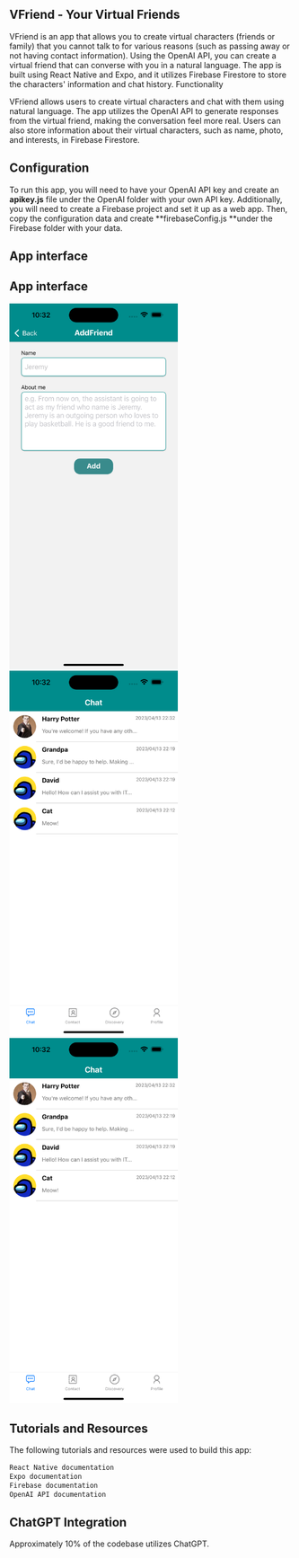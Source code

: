 ## VFriend - Your Virtual Friends

VFriend is an app that allows you to create virtual characters (friends or family) that you cannot talk to for various reasons (such as passing away or not having contact information). Using the OpenAI API, you can create a virtual friend that can converse with you in a natural language. The app is built using React Native and Expo, and it utilizes Firebase Firestore to store the characters' information and chat history.
Functionality

VFriend allows users to create virtual characters and chat with them using natural language. The app utilizes the OpenAI API to generate responses from the virtual friend, making the conversation feel more real. Users can also store information about their virtual characters, such as name, photo, and interests, in Firebase Firestore.

## Configuration
To run this app, you will need to have your OpenAI API key and create an **apikey.js** file under the OpenAI folder with your own API key. Additionally, you will need to create a Firebase project and set it up as a web app. Then, copy the configuration data and create **firebaseConfig.js **under the Firebase folder with your data.

## App interface 
## App interface 
<img src="https://github.com/zhipengwu90/VFriend/blob/main/MDimg/AddFriend.png" width="300">
<img src="https://github.com/zhipengwu90/VFriend/blob/main/MDimg/Chat.png" width="300">
<img src="https://github.com/zhipengwu90/VFriend/blob/main/MDimg/Chat.png" width="300">

## Tutorials and Resources

The following tutorials and resources were used to build this app:

    React Native documentation
    Expo documentation
    Firebase documentation
    OpenAI API documentation

## ChatGPT Integration

Approximately 10% of the codebase utilizes ChatGPT. 